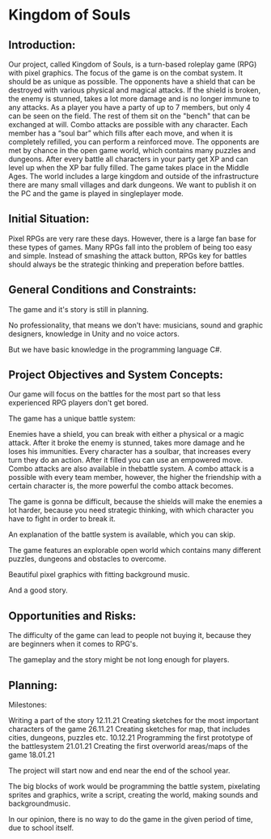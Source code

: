 # Kingdom of Souls

## Introduction:

Our project, called Kingdom of Souls, is a turn-based roleplay game (RPG) with pixel graphics. The focus of the game is on the combat system. It should be as unique as possible. The opponents have a shield that can be destroyed with various physical and magical attacks. If the shield is broken, the enemy is stunned, takes a lot more damage and is no longer immune to any attacks. As a player you have a party of up to 7 members, but only 4 can be seen on the field. The rest of them sit on the "bench" that can be exchanged at will. Combo attacks are possible with any character. Each member has a “soul bar” which fills after each move, and when it is completely refilled, you can perform a reinforced move. The opponents are met by chance in the open game world, which contains many puzzles and dungeons. After every battle all characters in your party get XP and can level up when the XP bar fully filled. The game takes place in the Middle Ages. The world includes a large kingdom and outside of the infrastructure there are many small villages and dark dungeons. We want to publish it on the PC and the game is played in singleplayer mode.

## Initial Situation:

Pixel RPGs are very rare these days. However, there is a large fan base for these types of games. Many RPGs fall into the problem of being too easy and simple. Instead of smashing the attack button, RPGs key for battles should always be the strategic thinking and preperation before battles. 

## General Conditions and Constraints:

The game and it's story is still in planning.

No professionality, that means we don't have: musicians, sound and graphic designers, knowledge in Unity and no voice actors. 

But we have basic knowledge in the programming language C#.

## Project Objectives and System Concepts:

Our game will focus on the battles for the most part so that less experienced RPG players don't get bored.

The game has a unique battle system: 

Enemies have a shield, you can break with either a physical or a magic attack. After it broke the enemy is stunned, takes more damage and he loses his immunities.
Every character has a soulbar, that increases every turn they do an action. After it filled you can use an empowered move.
Combo attacks are also available in thebattle system. A combo attack is a possible with every team member, however, the higher the friendship with a certain character is, the more powerful the combo attack becomes.

The game is gonna be difficult, because the shields will make the enemies a lot harder, because you need strategic thinking, with which character you have to fight in order to break it. 

An explanation of the battle system is available, which you can skip.

The game features an explorable open world which contains many different puzzles, dungeons and obstacles to overcome.

Beautiful pixel graphics with fitting background music.

And a good story.

## Opportunities and Risks:

The difficulty of the game can lead to people not buying it, because they are beginners when it comes to RPG's.

The gameplay and the story might be not long enough for players.

## Planning:

Milestones:

Writing a part of the story 12.11.21
Creating sketches for the most important characters of the game 26.11.21
Creating sketches for map, that includes cities, dungeons, puzzles etc. 10.12.21
Programming the first prototype of the battlesystem 21.01.21
Creating the first overworld areas/maps of the game 18.01.21 



The project will start now and end near the end of the school year.

The big blocks of work would be programming the battle system, pixelating sprites and graphics, write a script, creating the world, making sounds and backgroundmusic.

In our opinion, there is no way to do the game in the given period of time, due to school itself.







